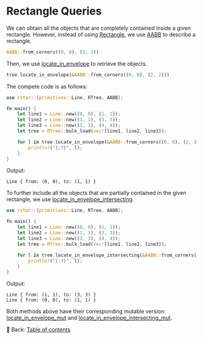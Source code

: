# Rectangle Queries

We can obtain all the objects that are completely contained inside a given rectangle.
However, instead of using [Rectangle](https://docs.rs/rstar/latest/rstar/primitives/struct.Rectangle.html), we use [AABB](https://docs.rs/rstar/latest/rstar/struct.AABB.html) to describe a rectangle.

```rust
AABB::from_corners((0, 0), (2, 2))
```

Then, we use [locate_in_envelope](https://docs.rs/rstar/latest/rstar/struct.RTree.html#method.locate_in_envelope) to retrieve the objects.

```rust
tree.locate_in_envelope(&AABB::from_corners((0, 0), (2, 2)))
```

The compete code is as follows:

```rust
use rstar::{primitives::Line, RTree, AABB};

fn main() {
    let line1 = Line::new((0, 0), (1, 1));
    let line2 = Line::new((1, 1), (3, 3));
    let line3 = Line::new((3, 3), (4, 4));
    let tree = RTree::bulk_load(vec![line1, line2, line3]);

    for l in tree.locate_in_envelope(&AABB::from_corners((0, 0), (2, 2))) {
        println!("{:?}", l);
    }
}
```

Output:

```text
Line { from: (0, 0), to: (1, 1) }
```

To further include all the objects that are partially contained in the given rectangle, we use [locate_in_envelope_intersecting](https://docs.rs/rstar/latest/rstar/struct.RTree.html#method.locate_in_envelope_intersecting).

```rust
use rstar::{primitives::Line, RTree, AABB};

fn main() {
    let line1 = Line::new((0, 0), (1, 1));
    let line2 = Line::new((1, 1), (3, 3));
    let line3 = Line::new((3, 3), (4, 4));
    let tree = RTree::bulk_load(vec![line1, line2, line3]);

    for l in tree.locate_in_envelope_intersecting(&AABB::from_corners((0, 0), (2, 2))) {
        println!("{:?}", l);
    }
}
```

Output:

```text
Line { from: (1, 1), to: (3, 3) }
Line { from: (0, 0), to: (1, 1) }
```

Both methods above have their corresponding mutable version: [locate_in_envelope_mut](https://docs.rs/rstar/latest/rstar/struct.RTree.html#method.locate_in_envelope_mut) and [locate_in_envelope_intersecting_mut](https://docs.rs/rstar/latest/rstar/struct.RTree.html#method.locate_in_envelope_intersecting_mut).

<!-- :arrow_right:  Next:  -->

:blue_book: Back: [Table of contents](./../README.md)
